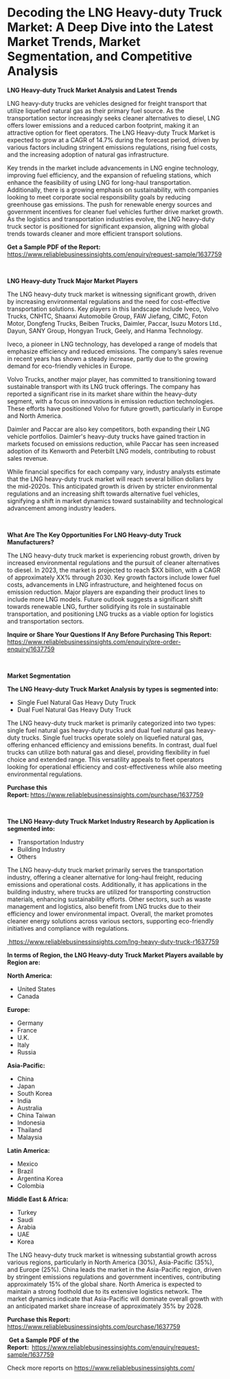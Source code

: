 <p><h1>Decoding the LNG Heavy-duty Truck Market: A Deep Dive into the Latest Market Trends, Market Segmentation, and Competitive Analysis</h1></p><p><strong>LNG Heavy-duty Truck Market Analysis and Latest Trends</strong></p>
<p><p>LNG heavy-duty trucks are vehicles designed for freight transport that utilize liquefied natural gas as their primary fuel source. As the transportation sector increasingly seeks cleaner alternatives to diesel, LNG offers lower emissions and a reduced carbon footprint, making it an attractive option for fleet operators. The LNG Heavy-duty Truck Market is expected to grow at a CAGR of 14.7% during the forecast period, driven by various factors including stringent emissions regulations, rising fuel costs, and the increasing adoption of natural gas infrastructure.</p><p>Key trends in the market include advancements in LNG engine technology, improving fuel efficiency, and the expansion of refueling stations, which enhance the feasibility of using LNG for long-haul transportation. Additionally, there is a growing emphasis on sustainability, with companies looking to meet corporate social responsibility goals by reducing greenhouse gas emissions. The push for renewable energy sources and government incentives for cleaner fuel vehicles further drive market growth. As the logistics and transportation industries evolve, the LNG heavy-duty truck sector is positioned for significant expansion, aligning with global trends towards cleaner and more efficient transport solutions.</p></p>
<p><strong>Get a Sample PDF of the Report:&nbsp;</strong> <a href="https://www.reliablebusinessinsights.com/enquiry/request-sample/1637759?utm_campaign=3288&utm_medium=2&utm_source=Github&utm_content=ia&utm_term=30032025&utm_id=lng-heavy-duty-truck">https://www.reliablebusinessinsights.com/enquiry/request-sample/1637759</a></p>
<p>&nbsp;</p>
<p><strong>LNG Heavy-duty Truck Major Market Players</strong></p>
<p><p>The LNG heavy-duty truck market is witnessing significant growth, driven by increasing environmental regulations and the need for cost-effective transportation solutions. Key players in this landscape include Iveco, Volvo Trucks, CNHTC, Shaanxi Automobile Group, FAW Jiefang, CIMC, Foton Motor, Dongfeng Trucks, Beiben Trucks, Daimler, Paccar, Isuzu Motors Ltd., Dayun, SANY Group, Hongyan Truck, Geely, and Hanma Technology.</p><p>Iveco, a pioneer in LNG technology, has developed a range of models that emphasize efficiency and reduced emissions. The company’s sales revenue in recent years has shown a steady increase, partly due to the growing demand for eco-friendly vehicles in Europe.</p><p>Volvo Trucks, another major player, has committed to transitioning toward sustainable transport with its LNG truck offerings. The company has reported a significant rise in its market share within the heavy-duty segment, with a focus on innovations in emission reduction technologies. These efforts have positioned Volvo for future growth, particularly in Europe and North America.</p><p>Daimler and Paccar are also key competitors, both expanding their LNG vehicle portfolios. Daimler's heavy-duty trucks have gained traction in markets focused on emissions reduction, while Paccar has seen increased adoption of its Kenworth and Peterbilt LNG models, contributing to robust sales revenue.</p><p>While financial specifics for each company vary, industry analysts estimate that the LNG heavy-duty truck market will reach several billion dollars by the mid-2020s. This anticipated growth is driven by stricter environmental regulations and an increasing shift towards alternative fuel vehicles, signifying a shift in market dynamics toward sustainability and technological advancement among industry leaders.</p></p>
<p>&nbsp;</p>
<p><strong>What Are The Key Opportunities For LNG Heavy-duty Truck Manufacturers?</strong></p>
<p><p>The LNG heavy-duty truck market is experiencing robust growth, driven by increased environmental regulations and the pursuit of cleaner alternatives to diesel. In 2023, the market is projected to reach $XX billion, with a CAGR of approximately XX% through 2030. Key growth factors include lower fuel costs, advancements in LNG infrastructure, and heightened focus on emission reduction. Major players are expanding their product lines to include more LNG models. Future outlook suggests a significant shift towards renewable LNG, further solidifying its role in sustainable transportation, and positioning LNG trucks as a viable option for logistics and transportation sectors.</p></p>
<p><strong>Inquire or Share Your Questions If Any Before Purchasing This Report:</strong> <a href="https://www.reliablebusinessinsights.com/enquiry/pre-order-enquiry/1637759?utm_campaign=3288&utm_medium=2&utm_source=Github&utm_content=ia&utm_term=30032025&utm_id=lng-heavy-duty-truck">https://www.reliablebusinessinsights.com/enquiry/pre-order-enquiry/1637759</a></p>
<p>&nbsp;</p>
<p><strong>Market Segmentation</strong></p>
<p><strong>The LNG Heavy-duty Truck Market Analysis by types is segmented into:</strong></p>
<p><ul><li>Single Fuel Natural Gas Heavy Duty Truck</li><li>Dual Fuel Natural Gas Heavy Duty Truck</li></ul></p>
<p><p>The LNG heavy-duty truck market is primarily categorized into two types: single fuel natural gas heavy-duty trucks and dual fuel natural gas heavy-duty trucks. Single fuel trucks operate solely on liquefied natural gas, offering enhanced efficiency and emissions benefits. In contrast, dual fuel trucks can utilize both natural gas and diesel, providing flexibility in fuel choice and extended range. This versatility appeals to fleet operators looking for operational efficiency and cost-effectiveness while also meeting environmental regulations.</p></p>
<p><strong>Purchase this Report:&nbsp;</strong><a href="https://www.reliablebusinessinsights.com/purchase/1637759?utm_campaign=3288&utm_medium=2&utm_source=Github&utm_content=ia&utm_term=30032025&utm_id=lng-heavy-duty-truck">https://www.reliablebusinessinsights.com/purchase/1637759</a></p>
<p>&nbsp;</p>
<p><strong>The LNG Heavy-duty Truck Market Industry Research by Application is segmented into:</strong></p>
<p><ul><li>Transportation Industry</li><li>Building Industry</li><li>Others</li></ul></p>
<p><p>The LNG heavy-duty truck market primarily serves the transportation industry, offering a cleaner alternative for long-haul freight, reducing emissions and operational costs. Additionally, it has applications in the building industry, where trucks are utilized for transporting construction materials, enhancing sustainability efforts. Other sectors, such as waste management and logistics, also benefit from LNG trucks due to their efficiency and lower environmental impact. Overall, the market promotes cleaner energy solutions across various sectors, supporting eco-friendly initiatives and compliance with regulations.</p></p>
<p><a href="https://www.reliablebusinessinsights.com/lng-heavy-duty-truck-r1637759?utm_campaign=3288&utm_medium=2&utm_source=Github&utm_content=ia&utm_term=30032025&utm_id=lng-heavy-duty-truck">&nbsp;https://www.reliablebusinessinsights.com/lng-heavy-duty-truck-r1637759</a></p>
<p><strong>In terms of Region, the LNG Heavy-duty Truck Market Players available by Region are:</strong></p>
<p>
    <p> <strong> North America: </strong>
        <ul>
            <li>United States</li>
            <li>Canada</li>
        </ul>
        </p> 
    <p> <strong> Europe: </strong>
        <ul>
            <li>Germany</li>
            <li>France</li>
            <li>U.K.</li>
            <li>Italy</li>
            <li>Russia</li>
        </ul>
        </p> 
    <p> <strong> Asia-Pacific: </strong>
        <ul>
            <li>China</li>
            <li>Japan</li>
            <li>South Korea</li>
            <li>India</li>
            <li>Australia</li>
            <li>China Taiwan</li>
            <li>Indonesia</li>
            <li>Thailand</li>
            <li>Malaysia</li>
        </ul>
        </p> 
    <p> <strong> Latin America: </strong>
        <ul>
            <li>Mexico</li>
            <li>Brazil</li>
            <li>Argentina Korea</li>
            <li>Colombia</li>
        </ul>
        </p> 
    <p> <strong> Middle East & Africa: </strong>
        <ul>
            <li>Turkey</li>
            <li>Saudi</li>
            <li>Arabia</li>
            <li>UAE</li>
            <li>Korea</li>
        </ul>
    </p>
    </p>
<p><p>The LNG heavy-duty truck market is witnessing substantial growth across various regions, particularly in North America (30%), Asia-Pacific (35%), and Europe (25%). China leads the market in the Asia-Pacific region, driven by stringent emissions regulations and government incentives, contributing approximately 15% of the global share. North America is expected to maintain a strong foothold due to its extensive logistics network. The market dynamics indicate that Asia-Pacific will dominate overall growth with an anticipated market share increase of approximately 35% by 2028.</p></p>
<p><strong>Purchase this Report: </strong><a href="https://www.reliablebusinessinsights.com/purchase/1637759?utm_campaign=3288&utm_medium=2&utm_source=Github&utm_content=ia&utm_term=30032025&utm_id=lng-heavy-duty-truck">https://www.reliablebusinessinsights.com/purchase/1637759</a></p>
<p>&nbsp;<strong>Get a Sample PDF of the Report:&nbsp;&nbsp;</strong><a href="https://www.reliablebusinessinsights.com/enquiry/request-sample/1637759?utm_campaign=3288&utm_medium=2&utm_source=Github&utm_content=ia&utm_term=30032025&utm_id=lng-heavy-duty-truck">https://www.reliablebusinessinsights.com/enquiry/request-sample/1637759</a></p>
<p><strong></strong></p>
<p>Check more reports on <a href="https://www.reliablebusinessinsights.com/?utm_campaign=3288&utm_medium=2&utm_source=Github&utm_content=ia&utm_term=30032025&utm_id=lng-heavy-duty-truck">https://www.reliablebusinessinsights.com/</a></p>